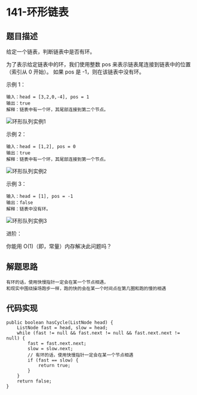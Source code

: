 # 141-环形链表
## 题目描述
给定一个链表，判断链表中是否有环。

为了表示给定链表中的环，我们使用整数 pos 来表示链表尾连接到链表中的位置（索引从 0 开始）。 如果 pos 是 -1，则在该链表中没有环。

 

示例 1：

    输入：head = [3,2,0,-4], pos = 1
    输出：true
    解释：链表中有一个环，其尾部连接到第二个节点。
![环形队列实例1](https://assets.leetcode-cn.com/aliyun-lc-upload/uploads/2018/12/07/circularlinkedlist.png)

示例 2：

    输入：head = [1,2], pos = 0
    输出：true
    解释：链表中有一个环，其尾部连接到第一个节点。
![环形队列实例2](https://assets.leetcode-cn.com/aliyun-lc-upload/uploads/2018/12/07/circularlinkedlist_test2.png)

示例 3：

    输入：head = [1], pos = -1
    输出：false
    解释：链表中没有环。
![环形队列实例3](https://assets.leetcode-cn.com/aliyun-lc-upload/uploads/2018/12/07/circularlinkedlist_test3.png)


进阶：

你能用 O(1)（即，常量）内存解决此问题吗？


## 解题思路
    有环的话，使用快慢指针一定会在某一个节点相遇， 
    和现实中围绕操场跑步一样，跑的快的会在某一个时间点在第几圈和跑的慢的相遇
## 代码实现
    public boolean hasCycle(ListNode head) {
        ListNode fast = head, slow = head;
        while (fast != null && fast.next != null && fast.next.next != null) {
            fast = fast.next.next;
            slow = slow.next;
            // 有环的话，使用快慢指针一定会在某一个节点相遇
            if (fast == slow) {
                return true;
            }
        }
        return false;
    }
